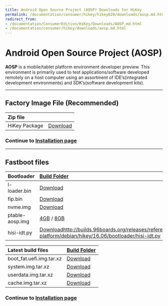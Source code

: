 ```yaml
---
title: Android Open Source Project (AOSP) Downloads for HiKey
permalink: /documentation/consumer/hikey/hikey620/downloads/aosp.md.html
redirect_from:
- /documentation/ConsumerEdition/HiKey/Downloads/AOSP.md.html
- /documentation/consumer/hikey/downloads/aosp.md.html
---
```

# Android Open Source Project (AOSP)

**AOSP** is a mobile/tablet platform environment developer preview. This environment is primarily used to test applications/software developed remotely on a host computer using an assortment of IDE’s(integrated development environments) and SDK’s(software development kits).

***

## Factory Image File (Recommended)

|   Zip file                                        |                                                                              |
|:--------------------------------------------------|:-----------------------------------------------------------------------------|
|   HiKey Package                                   | [Download](https://developers.google.com/android/nexus/images-preview#hikey) |


### Continue to [Installation page](../installation/)

***

## Fastboot files

|   Bootloader      |   [Build Folder](https://snapshots.linaro.org/96boards/hikey/linaro/uefi-openplatformpkg/latest/)    |
|:------------------|:---------------------------------------------------------------------------------------------------------|
| l-loader.bin      | [Download](https://snapshots.linaro.org/96boards/hikey/linaro/uefi-openplatformpkg/latest/l-loader.bin)                |
| fip.bin           | [Download](https://snapshots.linaro.org/96boards/hikey/linaro/uefi-openplatformpkg/latest/fip.bin)                     |
| nvme.img          | [Download](https://snapshots.linaro.org/96boards/hikey/linaro/uefi-openplatformpkg/latest/nvme.img)                    |
| ptable-aosp.img   | [4GB](https://snapshots.linaro.org/96boards/hikey/linaro/uefi-openplatformpkg/latest/ptable-aosp-4g.img) / [8GB](https://snapshots.linaro.org/96boards/hikey/linaro/uefi-openplatformpkg/latest/ptable-aosp-8g.img)                                     |
| hisi-idt.py       | [Download]()http://builds.96boards.org/releases/reference-platform/debian/hikey/16.06/bootloader/hisi-idt.py                 |


| Latest build files        | [Build Folder](http://builds.96boards.org/snapshots/hikey/linaro/aosp-master/latest/)                 |
| :------------------------ | :--------------------------------------------------------------------------------------------------   |
| boot_fat.uefi.img.tar.xz  | [Download](http://snapshots.linaro.org/96boards/hikey/linaro/aosp-master/latest/boot.img.xz) |
| system.img.tar.xz         | [Download](http://snapshots.linaro.org/96boards/hikey/linaro/aosp-master/latest/system.img.xz)        |
| userdata.img.tar.xz       | [Download](http://snapshots.linaro.org/96boards/hikey/linaro/aosp-master/latest/userdata.img.xz)      |
| cache.img.tar.xz          | [Download](http://snapshots.linaro.org/96boards/hikey/linaro/aosp-master/latest/cache.img.xz)         |

### Continue to [Installation page](../installation/)
